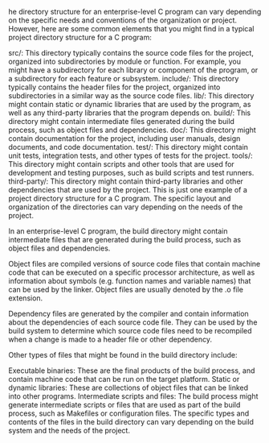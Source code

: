 he directory structure for an enterprise-level C program can vary depending on the specific needs and conventions of the organization or project. However, here are some common elements that you might find in a typical project directory structure for a C program:

src/: This directory typically contains the source code files for the project, organized into subdirectories by module or function. For example, you might have a subdirectory for each library or component of the program, or a subdirectory for each feature or subsystem.
include/: This directory typically contains the header files for the project, organized into subdirectories in a similar way as the source code files.
lib/: This directory might contain static or dynamic libraries that are used by the program, as well as any third-party libraries that the program depends on.
build/: This directory might contain intermediate files generated during the build process, such as object files and dependencies.
doc/: This directory might contain documentation for the project, including user manuals, design documents, and code documentation.
test/: This directory might contain unit tests, integration tests, and other types of tests for the project.
tools/: This directory might contain scripts and other tools that are used for development and testing purposes, such as build scripts and test runners.
third-party/: This directory might contain third-party libraries and other dependencies that are used by the project.
This is just one example of a project directory structure for a C program. The specific layout and organization of the directories can vary depending on the needs of the project.



In an enterprise-level C program, the build directory might contain intermediate files that are generated during the build process, such as object files and dependencies.

Object files are compiled versions of source code files that contain machine code that can be executed on a specific processor architecture, as well as information about symbols (e.g. function names and variable names) that can be used by the linker. Object files are usually denoted by the .o file extension.

Dependency files are generated by the compiler and contain information about the dependencies of each source code file. They can be used by the build system to determine which source code files need to be recompiled when a change is made to a header file or other dependency.

Other types of files that might be found in the build directory include:

Executable binaries: These are the final products of the build process, and contain machine code that can be run on the target platform.
Static or dynamic libraries: These are collections of object files that can be linked into other programs.
Intermediate scripts and files: The build process might generate intermediate scripts or files that are used as part of the build process, such as Makefiles or configuration files.
The specific types and contents of the files in the build directory can vary depending on the build system and the needs of the project.

